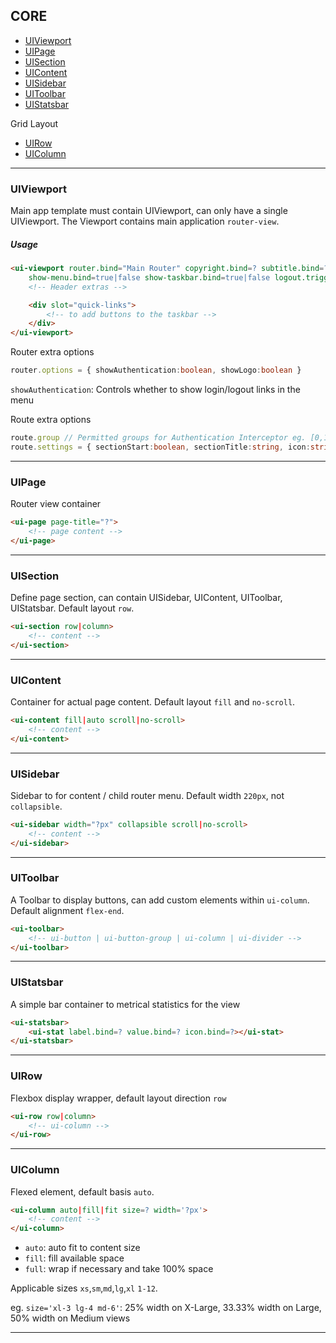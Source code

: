 CORE
----

-	[UIViewport](#uiviewport)
-	[UIPage](#uipage)
-	[UISection](#uisection)
-	[UIContent](#uicontent)
-	[UISidebar](#uisidebar)
-	[UIToolbar](#uitoolbar)
-	[UIStatsbar](#uistatsbar)

Grid Layout

-	[UIRow](#uirow)
-	[UIColumn](#uicolumn)

---

### UIViewport

Main app template must contain UIViewport, can only have a single UIViewport. The Viewport contains main application `router-view`.

##### Usage

```html
<ui-viewport router.bind="Main Router" copyright.bind=? subtitle.bind=?
    show-menu.bind=true|false show-taskbar.bind=true|false logout.trigger=?>
    <!-- Header extras -->

    <div slot="quick-links">
        <!-- to add buttons to the taskbar -->
    </div>
</ui-viewport>
```

Router extra options

```typescript
router.options = { showAuthentication:boolean, showLogo:boolean }
```

`showAuthentication`: Controls whether to show login/logout links in the menu

Route extra options

```typescript
route.group // Permitted groups for Authentication Interceptor eg. [0,1,2]
route.settings = { sectionStart:boolean, sectionTitle:string, icon:string }
```

---

### UIPage

Router view container

```html
<ui-page page-title="?">
    <!-- page content -->
</ui-page>
```

---

### UISection

Define page section, can contain UISidebar, UIContent, UIToolbar, UIStatsbar. Default layout `row`.

```html
<ui-section row|column>
    <!-- content -->
</ui-section>
```

---

### UIContent

Container for actual page content. Default layout `fill` and `no-scroll`.

```html
<ui-content fill|auto scroll|no-scroll>
    <!-- content -->
</ui-content>
```

---

### UISidebar

Sidebar to for content / child router menu. Default width `220px`, not `collapsible`.

```html
<ui-sidebar width="?px" collapsible scroll|no-scroll>
    <!-- content -->
</ui-sidebar>
```

---

### UIToolbar

A Toolbar to display buttons, can add custom elements within `ui-column`. Default alignment `flex-end`.

```html
<ui-toolbar>
    <!-- ui-button | ui-button-group | ui-column | ui-divider -->
</ui-toolbar>
```

---

### UIStatsbar

A simple bar container to metrical statistics for the view

```html
<ui-statsbar>
    <ui-stat label.bind=? value.bind=? icon.bind=?></ui-stat>
</ui-statsbar>
```

---

### UIRow

Flexbox display wrapper, default layout direction `row`

```html
<ui-row row|column>
    <!-- ui-column -->
</ui-row>
```

---

### UIColumn

Flexed element, default basis `auto`.

```html
<ui-column auto|fill|fit size=? width='?px'>
    <!-- content -->
</ui-column>
```

-	`auto`: auto fit to content size
-	`fill`: fill available space
-	`full`: wrap if necessary and take 100% space

Applicable sizes `xs`,`sm`,`md`,`lg`,`xl` `1-12`.

eg. `size='xl-3 lg-4 md-6'`: 25% width on X-Large, 33.33% width on Large, 50% width on Medium views

---
